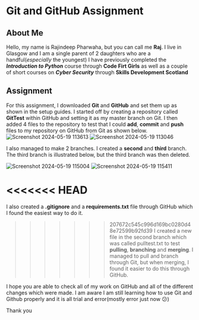 # Git and GitHub Assignment

## About Me

Hello, my name is Rajindeep Pharwaha, but you can call me **Raj**.
I live in Glasgow and I am a single parent of 2 daughters who are a handful(*especially* the youngest)
I have previously completed the ***Introduction to Python*** course through **Code Firt Girls** as well as a couple of short courses on ***Cyber Security*** through **Skills Development Scotland**

## Assignment

For this assignment, I downloaded **Git** and **GitHub** and set them up as shown in the setup guides. 
I started off by creating a repository called **GitTest** within GitHub and setting it as my master branch on Git. I then added 4 files to the repository to test that I could **add**, **commit** and **push** files to my repository on GitHub from Git as shown below.
![Screenshot 2024-05-19 113613](https://github.com/rkphar/GitTest/assets/169801648/aa85269e-406d-4d2c-82a8-ccf91634b452)
![Screenshot 2024-05-19 113046](https://github.com/rkphar/GitTest/assets/169801648/6d1e455e-419e-4b41-a1e8-3062828f4ff9)

I also managed to make 2 branches. I created a **second** and **third** branch. The third branch is illustrated below, but the third branch was then deleted.

![Screenshot 2024-05-19 115004](https://github.com/rkphar/GitTest/assets/169801648/5a906057-a535-4aae-b9a3-18d332ebf8cf)
![Screenshot 2024-05-19 115411](https://github.com/rkphar/GitTest/assets/169801648/d2754be5-e3a6-48f0-a94f-9de9358f5f97)

<<<<<<< HEAD
=======
I also created a **.gitignore** and a **requirements.txt** file through GitHub which I found the easiest way to do it.

>>>>>>> 207672c545c996d169bc0280d48e72599b92fd39
I created a new file in the second branch which was called pulltest.txt to test **pulling**, **branching** and **merging**. I managed to pull and branch through Git, but when merging, I found it easier to do this through GitHub.

I hope you are able to check all of my work on GitHub and all of the different changes which were made. I am aware I am still learning how to use Git and Github properly and it is all trial and error(mostly error just now 😕)

Thank you 
